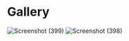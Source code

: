 # Gallery
![Screenshot (399)](https://user-images.githubusercontent.com/92775489/148792192-2b3e0aba-34da-42ff-91f5-1c58a9f89f85.png)
![Screenshot (398)](https://user-images.githubusercontent.com/92775489/148792159-cdee8234-3a51-4b61-ae19-9179bfb273e4.png)

